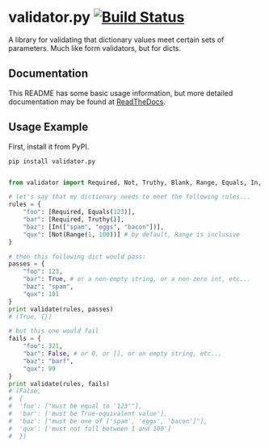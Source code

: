 validator.py [![Build Status](https://travis-ci.org/mansam/validator.py.png?branch=master)](https://travis-ci.org/mansam/validator.py)
============

A library for validating that dictionary values meet certain sets of parameters. Much like form validators, but for dicts.

## Documentation

This README has some basic usage information, but more detailed documentation may be found at [ReadTheDocs](http://validatorpy.readthedocs.org/en/latest/index.html).

## Usage Example

First, install it from PyPI.

    pip install validator.py


```python

from validator import Required, Not, Truthy, Blank, Range, Equals, In, validate

# let's say that my dictionary needs to meet the following rules...
rules = {
    "foo": [Required, Equals(123)],
    "bar": [Required, Truthy()],
    "baz": [In(["spam", "eggs", "bacon"])],
    "qux": [Not(Range(1, 100))] # by default, Range is inclusive
}

# then this following dict would pass:
passes = {
    "foo": 123,
    "bar": True, # or a non-empty string, or a non-zero int, etc...
    "baz": "spam",
    "qux": 101
}
print validate(rules, passes)
# (True, {}) 

# but this one would fail
fails = {
    "foo": 321,
    "bar": False, # or 0, or [], or an empty string, etc...
    "baz": "barf",
    "qux": 99
}
print validate(rules, fails)
# (False,
#  {
#  'foo': ["must be equal to '123'"],
#  'bar': ['must be True-equivalent value'],
#  'baz': ["must be one of ['spam', 'eggs', 'bacon']"],
#  'qux': ['must not fall between 1 and 100']
#  })
```
